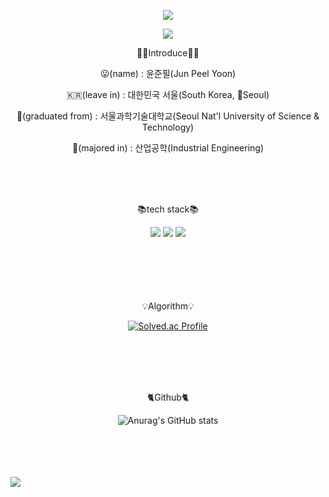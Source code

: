 <p align="center"><img src="https://capsule-render.vercel.app/api?type=waving&color=auto&height=200&section=header&text=Jpeel's_GITHUB!&fontSize=50" /></p>
<p align="center"><a href="https://hits.seeyoufarm.com"><img src="https://hits.seeyoufarm.com/api/count/incr/badge.svg?url=https%3A%2F%2Fgithub.com%2Fleepnujnooy&count_bg=%2379C83D&title_bg=%23555555&icon=&icon_color=%23E7E7E7&title=hits&edge_flat=false"/></a></p>
<p align="center">🙋‍♂️Introduce🙋‍♂️</p>
<p align="center">😛(name) : 윤준필(Jun Peel Yoon)</p>
<p align="center">🇰🇷(leave in) : 대한민국 서울(South Korea, Seoul)</p>
<p align="center">🏫(graduated from) : 서울과학기술대학교(Seoul Nat'l University of Science & Technology)</p>
<p align="center">📝(majored in) : 산업공학(Industrial Engineering) </p>
<br/>
<br/>
<br/>
<p align="center">📚tech stack📚</p>
<div align="center">
  	<img src="https://img.shields.io/badge/docker-%232496ED.svg?&style=for-the-badge&logo=docker&logoColor=white" />
  <img src="https://img.shields.io/badge/spring-%236DB33F.svg?&style=for-the-badge&logo=spring&logoColor=white" />
  	<img src="https://img.shields.io/badge/java-%23007396.svg?&style=for-the-badge&logo=java&logoColor=white" />
</div>
<br/>
<br/>
<br/>
<br/>
<br/>
<p align="center">💡Algorithm💡</p>
<div align="center">

  [![Solved.ac Profile](http://mazassumnida.wtf/api/v2/generate_badge?boj=galaxy147)](https://solved.ac/galaxy147/)
  
</div>

<br/>
<br/>
<br/>
<br/>
<p align="center">🐈Github🐈</p>

<div align="center">

  ![Anurag's GitHub stats](https://github-readme-stats.vercel.app/api?username=leepnujnooy&show_icons=true&theme=nightowl)
  
</div>


<br/>
<br/>
<br/>
<br/>
<img src="https://quotepics.com/wp-content/uploads/2018/02/Carl-Sagan-quote-For-small-creatures-such-as-we-the-vastness-is-bearable-only-through-love..jpg"/>
